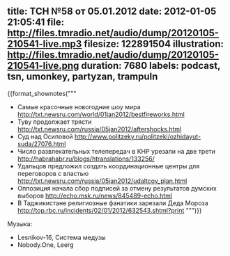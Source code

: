 title: ТСН №58 от 05.01.2012
date: 2012-01-05 21:05:41
file: http://files.tmradio.net/audio/dump/20120105-210541-live.mp3
filesize: 122891504
illustration: http://files.tmradio.net/audio/dump/20120105-210541-live.png
duration: 7680
labels: podcast, tsn, umonkey, partyzan, trampuln
---
{{format_shownotes("""
- Самые красочные новогодние шоу мира
  http://txt.newsru.com/world/01jan2012/bestfireworks.html
- Туву продолжает трясти
  http://txt.newsru.com/russia/05jan2012/aftershocks.html
- Суд над Осиповой
  http://www.politzeky.ru/politzeki/ozhidayut-suda/27076.html
- Число развлекательных телепередач в КНР урезали на две трети
  http://habrahabr.ru/blogs/htranslations/133256/
- Удальцов предложил создать координационные центры для переговоров с властью
  http://txt.newsru.com/russia/05jan2012/udaltcov_plan.html
- Оппозиция начала сбор подписей за отмену результатов думских выборов
  http://echo.msk.ru/news/845489-echo.html
- В Таджикистане религиозные фанатики зарезали Деда Мороза
  http://top.rbc.ru/incidents/02/01/2012/632543.shtml?print
""")}}

Музыка:

- Lesnikov-16, Система медузы
- Nobody.One, Leerg

